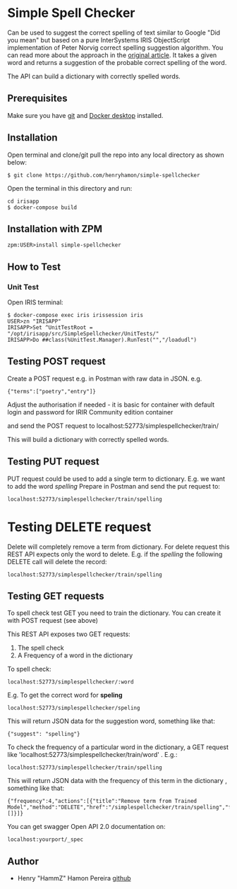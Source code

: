# Simple Spell Checker

Can be used to suggest the correct spelling of text similar to Google "Did you mean" but based on a pure InterSystems IRIS ObjectScript implementation of Peter Norvig correct spelling suggestion algorithm.
You can read more about the approach in the [original article](http://norvig.com/spell-correct.html).
It takes a given word and returns a suggestion of the probable correct spelling of the word.

The API can build a dictionary with correctly spelled words.

## Prerequisites
Make sure you have [git](https://git-scm.com/book/en/v2/Getting-Started-Installing-Git) and [Docker desktop](https://www.docker.com/products/docker-desktop) installed.

## Installation

Open terminal and clone/git pull the repo into any local directory as shown below:

```
$ git clone https://github.com/henryhamon/simple-spellchecker
```

Open the terminal in this directory and run:

```
cd irisapp
$ docker-compose build
```

## Installation with ZPM

```
zpm:USER>install simple-spellchecker
```


## How to Test

### Unit Test

Open IRIS terminal:

```
$ docker-compose exec iris irissession iris
USER>zn "IRISAPP"
IRISAPP>Set ^UnitTestRoot = "/opt/irisapp/src/SimpleSpellchecker/UnitTests/"
IRISAPP>Do ##class(%UnitTest.Manager).RunTest("","/loadudl")
```

## Testing POST request

Create a POST request e.g. in Postman with raw data in JSON. e.g.

```
{"terms":["poetry","entry"]}
```

Adjust the authorisation if needed - it is basic for container with default login and password for IRIR Community edition container

and send the POST request to localhost:52773/simplespellchecker/train/

This will build a dictionary with correctly spelled words.

## Testing PUT request

PUT request could be used to add a single term to dictionary.
E.g. we want to add the word _spelling_  Prepare in Postman and send the put request to:
```
localhost:52773/simplespellchecker/train/spelling
```

# Testing DELETE request

Delete will completely remove a term from dictionary.
For delete request this REST API expects only the word to delete. E.g. if the _spelling_ the following DELETE call will delete the record:

```
localhost:52773/simplespellchecker/train/spelling
```
## Testing GET requests

To spell check test GET you need to train the dictionary. You can create it with POST request (see above)

This REST API exposes two GET requests:
1. The spell check
2. A Frequency of a word in the dictionary

To spell check:

```
localhost:52773/simplespellchecker/:word
```
E.g. To get the correct word for __speling__

```
localhost:52773/simplespellchecker/speling
```

This will return JSON data for the suggestion word, something like that:
```
{"suggest": "spelling"}
```

To check the frequency of a particular word in the dictionary, a GET request like 'localhost:52773/simplespellchecker/train/word' . E.g.:

```
localhost:52773/simplespellchecker/train/spelling
```

This will return JSON data with the frequency of this term in the dictionary , something like that:

```
{"frequency":4,"actions":[{"title":"Remove term from Trained Model","method":"DELETE","href":"/simplespellchecker/train/spelling","fields":[]}]}
```

You can get swagger Open API 2.0 documentation on:
```
localhost:yourport/_spec
```


## Author ##

 * Henry "HammZ" Hamon Pereira [github](https://github.com/henryhamon)

